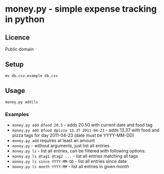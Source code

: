 # money.py - simple expense tracking in python

## Licence
Public domain
## Setup
   `mv db.csv.example db.csv`

## Usage
   `money.py add|ls`

### Examples
-  `money.py add @food 20.5` - adds 20.50 with current date and food tag
-  `money.py add @food @pizza 13.37 2011-04-23` - adds 13.37 with food and pizza
   tags for day 2011-04-23 (date must be YYYY-MM-DD)
-  `money.py add` requires at least an amount
-  `money.py` - without arguments, just list all entries
-  `money.py ls` - list all entries, can be filtered with following options:
-  `money.py ls @tag1 @tag2 ...` - list all entries matching all tags
-  `money.py ls since YYYY-MM-DD` - list all entries since date
-  `money.py ls month YYYY-MM` - list all entries in given month


